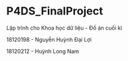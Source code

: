 # P4DS_FinalProject
Lập trình cho Khoa học dữ liệu - Đồ án cuối kì

18120198 - Nguyễn Huỳnh Đại Lợi

18120212 - Huỳnh Long Nam
